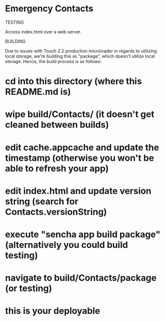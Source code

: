 Emergency Contacts
=================

TESTING

Access index.html over a web server.

BUILDING

Due to issues with Touch 2.2 production microloader in regards to utilizing local storage,
we're building this as "package", which doesn't utilize local storage. Hence, the build process is as follows:
# cd into this directory (where this README.md is)
# wipe build/Contacts/ (it doesn't get cleaned between builds)
# edit cache.appcache and update the timestamp (otherwise you won't be able to refresh your app)
# edit index.html and update version string (search for Contacts.versionString)
# execute "sencha app build package" (alternatively you could build testing)
# navigate to build/Contacts/package (or testing)
# this is your deployable
